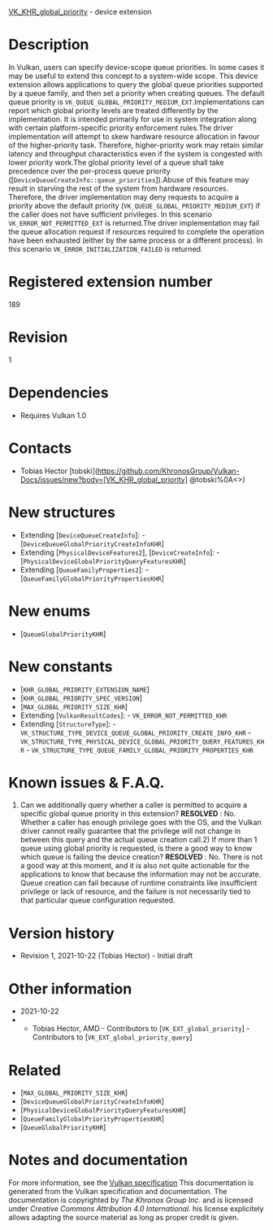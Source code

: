 [VK_KHR_global_priority](https://www.khronos.org/registry/vulkan/specs/1.3-extensions/man/html/VK_KHR_global_priority.html) - device extension

# Description
In Vulkan, users can specify device-scope queue priorities.
In some cases it may be useful to extend this concept to a system-wide
scope.
This device extension allows applications to query the global queue
priorities supported by a queue family, and then set a priority when
creating queues.
The default queue priority is `VK_QUEUE_GLOBAL_PRIORITY_MEDIUM_EXT`.Implementations can report which global priority levels are treated
differently by the implementation.
It is intended primarily for use in system integration along with certain
platform-specific priority enforcement rules.The driver implementation will attempt to skew hardware resource allocation
in favour of the higher-priority task.
Therefore, higher-priority work may retain similar latency and throughput
characteristics even if the system is congested with lower priority work.The global priority level of a queue shall take precedence over the
per-process queue priority
([`DeviceQueueCreateInfo::queue_priorities`]).Abuse of this feature may result in starving the rest of the system from
hardware resources.
Therefore, the driver implementation may deny requests to acquire a priority
above the default priority (`VK_QUEUE_GLOBAL_PRIORITY_MEDIUM_EXT`) if
the caller does not have sufficient privileges.
In this scenario `VK_ERROR_NOT_PERMITTED_EXT` is returned.The driver implementation may fail the queue allocation request if resources
required to complete the operation have been exhausted (either by the same
process or a different process).
In this scenario `VK_ERROR_INITIALIZATION_FAILED` is returned.

# Registered extension number
189

# Revision
1

# Dependencies
- Requires Vulkan 1.0

# Contacts
- Tobias Hector [tobski](https://github.com/KhronosGroup/Vulkan-Docs/issues/new?body=[VK_KHR_global_priority] @tobski%0A<<Here describe the issue or question you have about the VK_KHR_global_priority extension>>)

# New structures
- Extending [`DeviceQueueCreateInfo`]:  - [`DeviceQueueGlobalPriorityCreateInfoKHR`] 
- Extending [`PhysicalDeviceFeatures2`], [`DeviceCreateInfo`]:  - [`PhysicalDeviceGlobalPriorityQueryFeaturesKHR`] 
- Extending [`QueueFamilyProperties2`]:  - [`QueueFamilyGlobalPriorityPropertiesKHR`]

# New enums
- [`QueueGlobalPriorityKHR`]

# New constants
- [`KHR_GLOBAL_PRIORITY_EXTENSION_NAME`]
- [`KHR_GLOBAL_PRIORITY_SPEC_VERSION`]
- [`MAX_GLOBAL_PRIORITY_SIZE_KHR`]
- Extending [`VulkanResultCodes`]:  - `VK_ERROR_NOT_PERMITTED_KHR` 
- Extending [`StructureType`]:  - `VK_STRUCTURE_TYPE_DEVICE_QUEUE_GLOBAL_PRIORITY_CREATE_INFO_KHR`  - `VK_STRUCTURE_TYPE_PHYSICAL_DEVICE_GLOBAL_PRIORITY_QUERY_FEATURES_KHR`  - `VK_STRUCTURE_TYPE_QUEUE_FAMILY_GLOBAL_PRIORITY_PROPERTIES_KHR`

# Known issues & F.A.Q.
1) Can we additionally query whether a caller is permitted to acquire a
specific global queue priority in this extension? **RESOLVED** : No.
Whether a caller has enough privilege goes with the OS, and the Vulkan
driver cannot really guarantee that the privilege will not change in between
this query and the actual queue creation call.2) If more than 1 queue using global priority is requested, is there a good
way to know which queue is failing the device creation? **RESOLVED** : No.
There is not a good way at this moment, and it is also not quite actionable
for the applications to know that because the information may not be
accurate.
Queue creation can fail because of runtime constraints like insufficient
privilege or lack of resource, and the failure is not necessarily tied to
that particular queue configuration requested.

# Version history
- Revision 1, 2021-10-22 (Tobias Hector)  - Initial draft

# Other information
* 2021-10-22
*   - Tobias Hector, AMD  - Contributors to [`VK_EXT_global_priority`]  - Contributors to [`VK_EXT_global_priority_query`]

# Related
- [`MAX_GLOBAL_PRIORITY_SIZE_KHR`]
- [`DeviceQueueGlobalPriorityCreateInfoKHR`]
- [`PhysicalDeviceGlobalPriorityQueryFeaturesKHR`]
- [`QueueFamilyGlobalPriorityPropertiesKHR`]
- [`QueueGlobalPriorityKHR`]

# Notes and documentation
For more information, see the [Vulkan specification](https://www.khronos.org/registry/vulkan/specs/1.3-extensions/html/vkspec.html)
This documentation is generated from the Vulkan specification and documentation.
The documentation is copyrighted by *The Khronos Group Inc.* and is licensed under *Creative Commons Attribution 4.0 International*.
his license explicitely allows adapting the source material as long as proper credit is given.
        